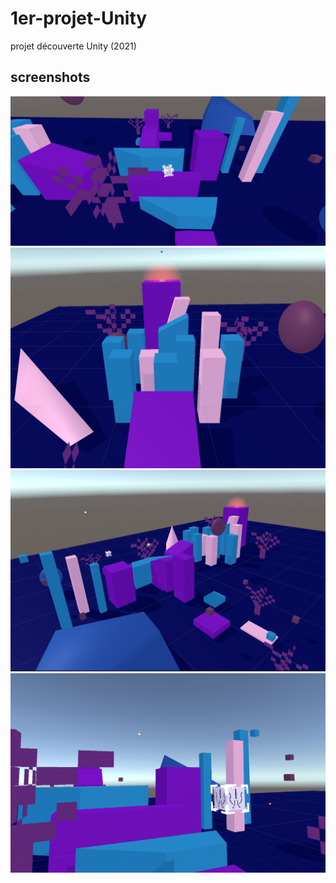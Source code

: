 # 1er-projet-Unity

projet découverte Unity (2021)

## screenshots
<img src="Readme/Image new.png">
<img src="Readme/Image rendu 1.png">
<img src="Readme/Image rendu 2.png">
<img src="Readme/Image rendu 3.png">
